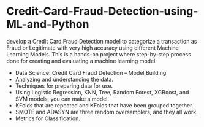 # Credit-Card-Fraud-Detection-using-ML-and-Python
develop a Credit Card Fraud Detection model to categorize a transaction as Fraud or Legitimate with very high accuracy using different Machine Learning Models. This is a hands-on project where step-by-step process done for creating and evaluating a machine learning model.
 - Data Science: Credit Card Fraud Detection – Model Building
 - Analyzing and understanding the data.
 - Techniques for preparing data for use.
 - Using Logistic Regression, KNN, Tree, Random Forest, XGBoost, and SVM models, you can make a model.
 - KFolds that are repeated and KFolds that have been grouped together.
 - SMOTE and ADASYN are three random oversamplers, and they all work.
 - Metrics for Classification.
